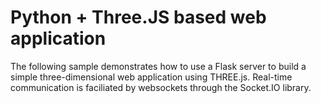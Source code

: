 # Python + Three.JS based web application

The following sample demonstrates how to use a Flask server to build a simple three-dimensional web application using THREE.js. Real-time communication is faciliated by websockets through the Socket.IO library.
